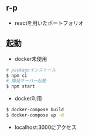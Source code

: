 ## r-p
- reactを用いたポートフォリオ

## 起動
- docker未使用

```bash
# packageインストール
$ npm ci
# 開発サーバー起動
$ npm start
```

- docker利用

```bash
$ docker-compose build
$ docker-compose up -d
```

- localhost:3000にアクセス
